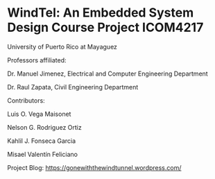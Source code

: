 # WindTel: An Embedded System Design Course Project ICOM4217

University of Puerto Rico at Mayaguez

Professors affiliated:

Dr. Manuel Jimenez, Electrical and Computer Engineering Department

Dr. Raul Zapata, Civil Engineering Department

Contributors:

Luis O. Vega Maisonet

Nelson G. Rodriguez Ortiz

Kahlil J. Fonseca Garcia

Misael Valentín Feliciano

Project Blog: https://gonewiththewindtunnel.wordpress.com/
